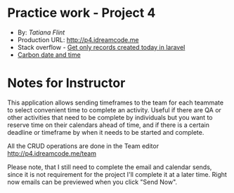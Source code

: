 # Practice work - Project 4
+ By: *Tatiana Flint*
+ Production URL: <http://p4.idreamcode.me>
+ Stack overflow - [Get only records created today in laravel](https://stackoverflow.com/questions/33247908/get-only-records-created-today-in-laravel)
+ [Carbon date and time](https://carbon.nesbot.com/docs/)

# Notes for Instructor
This application allows sending timeframes to the team for each teammate to select convenient time to complete an activity. Useful if there are QA or other activities that need to be complete by individuals but you want to reserve time on their calendars ahead of time, and if there is a certain deadline or timeframe by when it needs to be started and complete.

All the CRUD operations are done in the Team editor <http://p4.idreamcode.me/team>

Please note, that I still need to complete the email and calendar sends, since it is not requirement for the project I'll complete it at a later time. Right now emails can be previewed when you click "Send Now".
